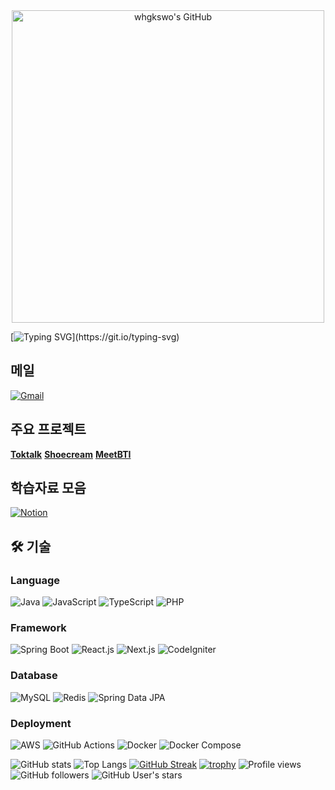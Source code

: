 <div align="center">
  <img src="https://github.com/user-attachments/assets/02a8dcdf-06ed-408c-a5c3-4a140807407f" alt="whgkswo's GitHub" width="500"/>
</div>

[![Typing SVG](https://readme-typing-svg.demolab.com?font=Fira+Code&pause=1000&color=36BCF7&width=435&lines=주니어+개발자+whgkswo+의+github+입니다.;방문해+주셔서+감사합니다.)](https://git.io/typing-svg)

## 메일
[![Gmail](https://img.shields.io/badge/Gmail-d14836?style=flat-square&logo=Gmail&logoColor=white)](mailto:gjuk7238@gmail.com)

## 주요 프로젝트
**[Toktalk](https://github.com/toktalk-application)**
**[Shoecream](https://github.com/shoe-cream)**
**[MeetBTI](https://github.com/quokkavely/meetbti-app)**

## 학습자료 모음
[![Notion](https://img.shields.io/badge/Notion-000000?style=flat-square&logo=notion&logoColor=white)](https://zealous-silica-66d.notion.site/b5d4808b5d454aa3a0d3456c1d94a01a)

## 🛠️ 기술

### Language
![Java](https://img.shields.io/badge/Java-007396?style=flat-square&logo=openjdk&logoColor=white)
![JavaScript](https://img.shields.io/badge/JavaScript-F7DF1E?style=flat-square&logo=javascript&logoColor=black)
![TypeScript](https://img.shields.io/badge/TypeScript-3178C6?style=flat-square&logo=typescript&logoColor=white)
![PHP](https://img.shields.io/badge/PHP-777BB4?style=flat-square&logo=php&logoColor=white)

### Framework
![Spring Boot](https://img.shields.io/badge/Spring%20Boot-6DB33F?style=flat-square&logo=springboot&logoColor=white)
![React.js](https://img.shields.io/badge/React-61DAFB?style=flat-square&logo=react&logoColor=black)
![Next.js](https://img.shields.io/badge/Next.js-000000?style=flat-square&logo=nextdotjs&logoColor=white)
![CodeIgniter](https://img.shields.io/badge/CodeIgniter-EF4223?style=flat-square&logo=codeigniter&logoColor=white)

### Database
![MySQL](https://img.shields.io/badge/MySQL-4479A1?style=flat-square&logo=mysql&logoColor=white)
![Redis](https://img.shields.io/badge/Redis-DC382D?style=flat-square&logo=redis&logoColor=white)
![Spring Data JPA](https://img.shields.io/badge/Spring%20Data%20JPA-6DB33F?style=flat-square&logo=spring&logoColor=white)

### Deployment
![AWS](https://img.shields.io/badge/AWS-232F3E?style=flat-square&logo=amazonwebservices&logoColor=white)
![GitHub Actions](https://img.shields.io/badge/GitHub%20Actions-2088FF?style=flat-square&logo=githubactions&logoColor=white)
![Docker](https://img.shields.io/badge/Docker-2496ED?style=flat-square&logo=docker&logoColor=white)
![Docker Compose](https://img.shields.io/badge/Docker%20Compose-2496ED?style=flat-square&logo=docker&logoColor=white)

![GitHub stats](https://github-readme-stats.vercel.app/api?username=whgkswo&show_icons=true&theme=radical)
![Top Langs](https://github-readme-stats.vercel.app/api/top-langs/?username=whgkswo&layout=compact&theme=radical)
[![GitHub Streak](https://streak-stats.demolab.com?user=whgkswo&theme=radical)](https://git.io/streak-stats)
[![trophy](https://github-profile-trophy.vercel.app/?username=whgkswo&theme=radical&row=1)](https://github.com/ryo-ma/github-profile-trophy)
![Profile views](https://komarev.com/ghpvc/?username=whgkswo&color=brightgreen)
![GitHub followers](https://img.shields.io/github/followers/whgkswo?style=social)
![GitHub User's stars](https://img.shields.io/github/stars/whgkswo?style=social)
